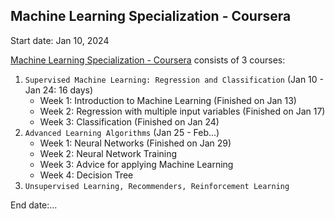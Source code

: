 ## Machine Learning Specialization - Coursera

Start date: Jan 10, 2024

[Machine Learning Specialization - Coursera](https://www.coursera.org/specializations/machine-learning-introduction) consists of 3 courses:
1. `Supervised Machine Learning: Regression and Classification` (Jan 10 - Jan 24: 16 days)
   - Week 1: Introduction to Machine Learning (Finished on Jan 13)
   - Week 2: Regression with multiple input variables (Finished on Jan 17)
   - Week 3: Classification (Finished on Jan 24)
2. `Advanced Learning Algorithms` (Jan 25 - Feb...)
   - Week 1: Neural Networks (Finished on Jan 29)
   - Week 2: Neural Network Training
   - Week 3: Advice for applying Machine Learning
   - Week 4: Decision Tree
3. `Unsupervised Learning, Recommenders, Reinforcement Learning`

End date:...
